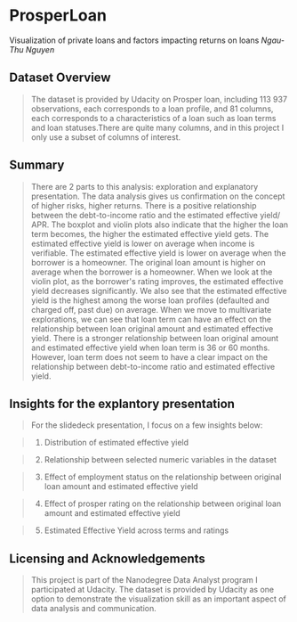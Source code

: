 # ProsperLoan
Visualization of private loans and factors impacting returns on loans
_Ngau-Thu Nguyen_

## Dataset Overview 

> The dataset is provided by Udacity on Prosper loan, including 113 937 observations, each corresponds to a loan profile, and 81 columns, each corresponds to a characteristics of a loan such as loan terms and loan statuses.There are quite many columns, and in this project I only use a subset of columns of interest.

## Summary

> There are 2 parts to this analysis: exploration and explanatory presentation.
The data analysis gives us confirmation on the concept of higher risks, higher returns. 
There is a positive relationship between the debt-to-income ratio and the estimated effective yield/ APR.
The boxplot and violin plots also indicate that the higher the loan term becomes, the higher the estimated effective yield gets. 
The estimated effective yield is lower on average when income is verifiable.
The estimated effective yield is lower on average when the borrower is a homeowner. The original loan amount is higher on average when the borrower is a homeowner.
When we look at the violin plot, as the borrower's rating improves, the estimated effective yield decreases significantly. We also see that the estimated effective yield is the highest among the worse loan profiles (defaulted and charged off, past due) on average.
When we move to multivariate explorations, we can see that loan term can have an effect on the relationship between loan original amount and estimated effective yield. There is a stronger relationship between loan original amount and estimated effective yield when loan term is 36 or 60 months. However, loan term does not seem to have a clear impact on the relationship between debt-to-income ratio and estimated effective yield.

## Insights for the explantory presentation

> For the slidedeck presentation, I focus on a few insights below:

> 1. Distribution of estimated effective yield

> 2. Relationship between selected numeric variables in the dataset

> 3. Effect of employment status on the relationship between original loan amount and estimated effective yield

> 4. Effect of prosper rating on the relationship between original loan amount and estimated effective yield

> 5. Estimated Effective Yield across terms and ratings

## Licensing and Acknowledgements

>This project is part of the Nanodegree Data Analyst program I participated at Udacity. The dataset is provided by Udacity as one option to demonstrate the visualization skill as an important aspect of data analysis and communication.
